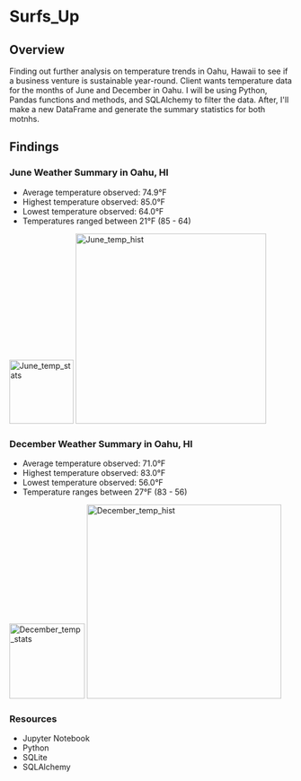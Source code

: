 # Surfs_Up

## Overview
Finding out further analysis on temperature trends in Oahu, Hawaii to see if a business venture is sustainable year-round. Client wants temperature data for the months of June and December in Oahu. I will be using Python, Pandas functions and methods, and SQLAlchemy to filter the data. After, I'll make a new DataFrame and generate the summary statistics for both motnhs.  

## Findings
 ### June Weather Summary in Oahu, HI
 * Average temperature observed: 74.9&deg;F 
 * Highest temperature observed: 85.0&deg;F
 * Lowest temperature observed: 64.0&deg;F
 * Temperatures ranged between 21&deg;F (85 - 64)
 
 <img width="114" alt="June_temp_stats" src="https://user-images.githubusercontent.com/107652317/184949061-0fe47b5d-cfbf-4cf0-93a0-b669ed1d2f41.png">
<img width="339" alt="June_temp_hist" src="https://user-images.githubusercontent.com/107652317/184954138-724ec351-00d2-40c1-9ff0-d9caa23ca679.png">

 
 ### December Weather Summary in Oahu, HI
 * Average temperature observed: 71.0&deg;F
 * Highest temperature observed: 83.0&deg;F
 * Lowest temperature observed: 56.0&deg;F
 * Temperature ranges between 27&deg;F (83 - 56)
 
<img width="134" alt="December_temp_stats" src="https://user-images.githubusercontent.com/107652317/184949119-330cf117-38f0-42e3-9d5e-2373e541c49a.png">
<img width="346" alt="December_temp_hist" src="https://user-images.githubusercontent.com/107652317/184954071-2ede68b3-8fee-4272-8550-1d21523212ee.png">


### Resources
* Jupyter Notebook
* Python
* SQLite
* SQLAlchemy
